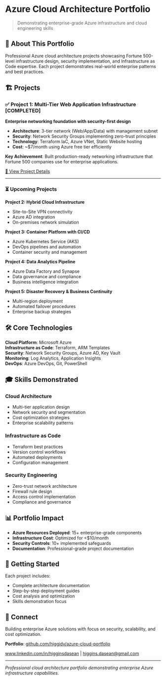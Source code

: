 # Azure Cloud Architecture Portfolio

> Demonstrating enterprise-grade Azure infrastructure and cloud engineering skills

## 🎯 About This Portfolio

Professional Azure cloud architecture projects showcasing Fortune 500-level infrastructure design, security implementation, and Infrastructure as Code expertise. Each project demonstrates real-world enterprise patterns and best practices.

## 🏗️ Projects

### ✅ Project 1: Multi-Tier Web Application Infrastructure **[COMPLETED]**
**Enterprise networking foundation with security-first design**

- **Architecture**: 3-tier network (Web/App/Data) with management subnet
- **Security**: Network Security Groups implementing zero-trust principles  
- **Technology**: Terraform IaC, Azure VNet, Static Website hosting
- **Cost**: ~$7/month using Azure free tier efficiently

**Key Achievement**: Built production-ready networking infrastructure that Fortune 500 companies use for enterprise applications.

[📖 View Project Details](./project-01-multi-tier-webapp/documentation/README.md)

---

### ⏳ Upcoming Projects

**Project 2: Hybrid Cloud Infrastructure**
- Site-to-Site VPN connectivity
- Azure AD integration
- On-premises network simulation

**Project 3: Container Platform with CI/CD**  
- Azure Kubernetes Service (AKS)
- DevOps pipelines and automation
- Container security and management

**Project 4: Data Analytics Pipeline**
- Azure Data Factory and Synapse
- Data governance and compliance
- Business intelligence integration

**Project 5: Disaster Recovery & Business Continuity**
- Multi-region deployment
- Automated failover procedures
- Enterprise backup strategies

## 🛠️ Core Technologies

**Cloud Platform**: Microsoft Azure  
**Infrastructure as Code**: Terraform, ARM Templates  
**Security**: Network Security Groups, Azure AD, Key Vault  
**Monitoring**: Log Analytics, Application Insights  
**DevOps**: Azure DevOps, Git, PowerShell

## 🎓 Skills Demonstrated

### Cloud Architecture
- Multi-tier application design
- Network security and segmentation  
- Cost optimization strategies
- Enterprise scalability patterns

### Infrastructure as Code
- Terraform best practices
- Version control workflows
- Automated deployments
- Configuration management

### Security Engineering  
- Zero-trust network architecture
- Firewall rule design
- Access control implementation
- Compliance and governance

## 📊 Portfolio Impact

- **Azure Resources Deployed**: 15+ enterprise-grade components
- **Infrastructure Cost**: Optimized for <$10/month
- **Security Controls**: 10+ implemented safeguards
- **Documentation**: Professional-grade project documentation

## 🚀 Getting Started

Each project includes:
- Complete architecture documentation
- Step-by-step deployment guides  
- Cost analysis and optimization
- Skills demonstration focus

## 💼 Connect

Building enterprise Azure solutions with focus on security, scalability, and cost optimization.

**Portfolio**: [github.com/higgidv/azure-cloud-portfolio](https://github.com/higgidv/azure-cloud-portfolio)

www.linkedin.com/in/higginsdasean | higgins.dasean@gmail.com

---

*Professional cloud architecture portfolio demonstrating enterprise Azure infrastructure capabilities.*

